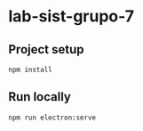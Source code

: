 # lab-sist-grupo-7

## Project setup
```
npm install
```

## Run locally
```
npm run electron:serve
```